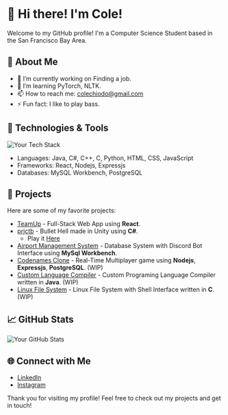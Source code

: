 # 👋 Hi there! I'm Cole!

Welcome to my GitHub profile! I'm a Computer Science Student based in the San Francisco Bay Area.

## 🚀 About Me

- 🔭 I’m currently working on Finding a job.
- 🌱 I’m learning PyTorch, NLTK.
- 📫 How to reach me: colechiodo@gmail.com
- ⚡ Fun fact: I like to play bass.

## 🔧 Technologies & Tools

![Your Tech Stack](https://img.shields.io/badge/Tech-Stack-Informational?style=flat&logo=YourLogo&logoColor=white)
- Languages: Java, C#, C++, C, Python, HTML, CSS, JavaScript
- Frameworks: React, Nodejs, Expressjs
- Databases: MySQL Workbench, PostgreSQL

## 🌟 Projects

Here are some of my favorite projects:

- [TeamUp](https://github.com/ColeChiodo/TeamUp) - Full-Stack Web App using **React**.
- [prjctb](https://github.com/OrangesnCream/BulletHellRPG) - Bullet Hell made in Unity using **C#**.
  - Play it [Here](https://orangesandcrema.itch.io/prjctb)
- [Airport Management System](https://github.com/ColeChiodo/Airport-Management-System) - Database System with Discord Bot Interface using **MySql Workbench**.
- [Codenames Clone](./) - Real-Time Multiplayer game using **Nodejs**, **Expressjs**, **PostgreSQL**. (WIP)
- [Custom Language Compiler](./) - Custom Programing Language Compiler written in **Java**. (WIP)
- [Linux File System](./) - Linux File System with Shell Interface written in **C**. (WIP)

## 📈 GitHub Stats

![Your GitHub Stats](https://github-readme-stats.vercel.app/api?username=ColeChiodo&show_icons=true&theme=tokyonight)

## 🌐 Connect with Me

- [LinkedIn](https://www.linkedin.com/in/colechiodo)
- [Instagram](https://www.instagram.com/colechiodo)

Thank you for visiting my profile! Feel free to check out my projects and get in touch!
